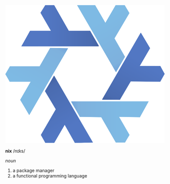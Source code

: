 <img class="header-logo" src="./static/nix.svg"/>

**nix** /nɪks/

*noun*

1. a package manager
2. a functional programming language
